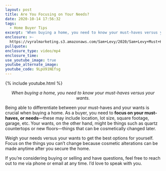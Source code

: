 ```yaml
---
layout: post
title: Are You Focusing on Your Needs?
date: 2020-10-14 17:56:32
tags:
  - Home Buyer Tips
excerpt: 'When buying a home, you need to know your must-haves versus your wants.'
enclosure: >-
  https://vyralmarketing.s3.amazonaws.com/Sam+Levy/2020/Sam+Levy+Must+Haves+vs+Wants.mp4
pullquote:
enclosure_type: video/mp4
enclosure_time:
use_youtube_image: true
youtube_alternate_image:
youtube_code: 9LpU91NEfsg
---
```


{% include youtube.html %}

<p style="text-align: center;"><em>When buying a home, you need to know your must-haves versus your wants.</em></p>

Being able to differentiate between your must-haves and your wants is crucial when buying a home. As a buyer, you need to **focus on your must-haves, or needs**—these may include location, lot size, square footage, garage, etc. Your wants, on the other hand, might be things such as quartz countertops or new floors—things that can be cosmetically changed later.

Weigh your needs versus your wants to get the best options for yourself. Focus on the things you can’t change because cosmetic alterations can be made anytime after you secure the home.&nbsp;

If you’re considering buying or selling and have questions, feel free to reach out to me via phone or email at any time. I’d love to speak with you.
